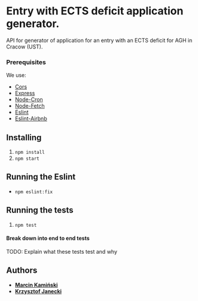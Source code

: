 # Entry with ECTS deficit application generator.

API for generator of application for an entry with an ECTS deficit for AGH in Cracow (UST).

### Prerequisites
   We use:
   - [Cors](https://github.com/expressjs/cors)
   - [Express](https://github.com/expressjs/express)
   - [Node-Cron](https://github.com/node-cron/node-cron)
   - [Node-Fetch](https://github.com/bitinn/node-fetch)
   - [Eslint](https://github.com/eslint/eslint)
   - [Eslint-Airbnb](https://github.com/airbnb/javascript)


## Installing
  1. `npm install`
  2. `npm start`


## Running the Eslint
   - `npm eslint:fix`

## Running the tests
  1. `npm test`

#### Break down into end to end tests
  TODO: Explain what these tests test and why


## Authors
  * [**Marcin Kamiński**](https://github.com/xkamson)
  * [**Krzysztof Janecki**](https://github.com/kjanecki)

